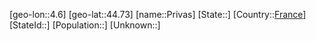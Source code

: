 ﻿---
location: [44.73,4.6]
type: City
tags:
- geo/City


SpocWebEntityId: 33529
isDeleted: false
confidential: public

---
[geo-lon::4.6]
[geo-lat::44.73]
[name::Privas]
[State::]
[Country::[France](geo/Continent/Europe/France.md)]
[StateId::]
[Population::]
[Unknown::]

